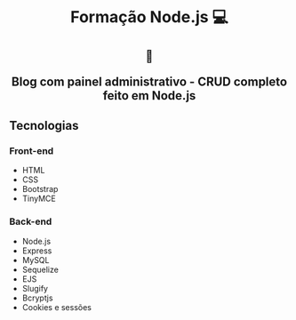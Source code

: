 <h1 align="center">Formação Node.js 💻</h1>

<h2 align="center">  
  
  :memo:
  
  Blog com painel administrativo - CRUD completo feito em Node.js
</h2>

## Tecnologias

### **Front-end**

- HTML
- CSS
- Bootstrap
- TinyMCE

### **Back-end**

- Node.js
- Express
- MySQL
- Sequelize
- EJS
- Slugify
- Bcryptjs
- Cookies e sessões